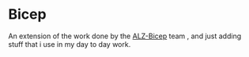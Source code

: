 # Bicep
An extension of the work done by the [ALZ-Bicep](https://github.com/Azure/ALZ-Bicep) team , and just adding stuff that i use in my day to day work.
